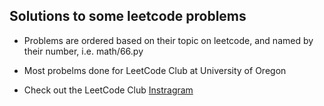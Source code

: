 ## Solutions to some leetcode problems
- Problems are ordered based on their topic on leetcode, and named by their number, i.e. math/66.py
- Most probelms done for LeetCode Club at University of Oregon

- Check out the LeetCode Club [Instragram](https://www.instagram.com/uoleetclub/)
